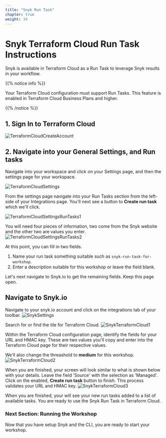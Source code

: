 ```yaml
---
title: "Snyk Run Task"
chapter: true
weight: 34
---
```


# Snyk Terraform Cloud Run Task Instructions
Snyk is available in Terraform Cloud as a Run Task to leverage Snyk results in your workflow.

{{% notice info %}}
<p style='text-align: left;'>
Your Terraform Cloud configuration must support Run Tasks.  This feature is enabled in Terraform Cloud Business Plans and higher.
</p>
{{% /notice %}}

## 1. Sign In to Terraform Cloud


![TerraformCloudCreateAccount](/images/terraform-cloud-create-account.png)

## 2. Navigate into your General Settings, and Run tasks
Navigate into your workspace and click on your Settings page, and then the settings page for your workspace.

![TerraformCloudSettings](/images/tfc-settings-1.png)

From the settings page navigate into your Run Tasks section from the left-side of your Integrations page. You'll next see a button to **Create run task** which we'll click.

![TerraformCloudSettingsRunTasks1](/images/tfc-settings-run-tasks-1.png)

You will need four pieces of information, two come from the Snyk website and the other two are values you enter.
![TerraformCloudSettingsRunTasks2](/images/tfc-settings-run-tasks-2.png)

At this point, you can fill in two fields.

1. Name your run task something suitable such as `snyk-run-task-for-workshop`.
2. Enter a description suitable for this workshop or leave the field blank.  


Let's next navigate to Snyk.io to get the remaining fields.  Keep this page open.

## Navigate to Snyk.io
Navigate to your snyk.io account and click on the integrations tab of your toolbar.
![SnykSettings](/images/snyk-settings-toolbar-2.png)

Search for or find the tile for Terraform Cloud.
![SnykTerraformCloud1](/images/snyk-tfc-settings-1.png)

Within the Terraform Cloud configuration page, identify the fields for your URL and  HMAC key.  These are two values you'll copy and enter into the Terraform Cloud page for their respective values.

We'll also change the threashold to **medium** for this workshop.
![SnykTerraformCloud2](/images/snyk-tfc-settings-2.png)

When you are finished, your screen will look similar to what is shown below with your details. Leave the field 'Source' with the selection as 'Managed'.  Click on the enabled, **Create run task** button to finish.  This process validates your URL and HMAC key.
![SnykTerraformCloud3](/images/tfc-settings-run-tasks-3.png)

When you are finished, your will see your new run tasks added to a list of available tasks.  You are ready to use the Snyk Run Task in Terraform Cloud.

### Next Section: Running the Workshop
Now that you have setup Snyk and the CLI, you are ready to start your workshop.
